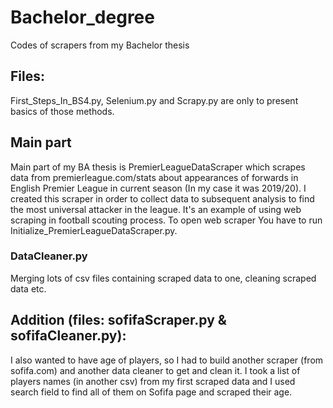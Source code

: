 # Bachelor_degree
Codes of scrapers from my Bachelor thesis

## Files:
First_Steps_In_BS4.py, Selenium.py and Scrapy.py are only to present basics of those methods. 

## Main part
Main part of my BA thesis is PremierLeagueDataScraper which scrapes data from premierleague.com/stats about appearances of forwards in English Premier League in current season (In my case it was 2019/20). I created this scraper in order to collect data to subsequent analysis to find the most universal attacker in the league. It's an example of using web scraping in football scouting process. To open web scraper You have to run Initialize_PremierLeagueDataScraper.py.

### DataCleaner.py
Merging lots of csv files containing scraped data to one, cleaning scraped data etc.

## Addition (files: sofifaScraper.py & sofifaCleaner.py):
I also wanted to have age of players, so I had to build another scraper (from sofifa.com) and another data cleaner to get and clean it. I took a list of players names (in another csv) from my first scraped data and I used search field to find all of them on Sofifa page and scraped their age. 
